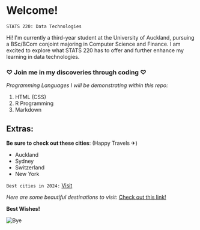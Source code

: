 # Welcome!

`STATS 220: Data Technologies`

Hi! I'm currently a third-year student at the University of Auckland, pursuing a BSc/BCom conjoint majoring in Computer Science and Finance. I am excited to explore what STATS 220 has to offer and further enhance my learning in data technologies.

###  ♡ Join me in my discoveries through coding  ♡

*Programming Languages I will be demonstrating within this repo:*
1. HTML (CSS)
2. R Programming
3. Markdown

## Extras:
**Be sure to check out these cities**: (Happy Travels ✈)
- Auckland
- Sydney
- Switzerland
- New York

`Best cities in 2024:` [Visit](https://www.timeout.com/things-to-do/best-cities-in-the-world)

*Here are some beautiful destinations to visit:*
[Check out this link!](https://www.travelandleisure.com/trip-ideas/most-beautiful-places-in-the-world-to-visit)

**Best Wishes!**

![Bye](https://i.pinimg.com/originals/98/81/5f/98815f30af15d94ab3dd1af44ef8e6a9.gif)
<!--- Kaitlyn --->
